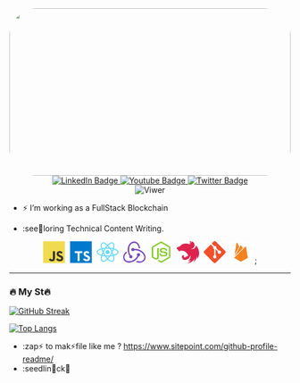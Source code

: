 <div id="header" align="center" style="width: 100%; height: 300px; border-radius: 3rem">
  <img src="https://i.pinimg.com/564x/af/3c/55/af3c5581100ad9d2ea9be89a41af6cca.jpg" width="100%" height="100%" style="object-fit: cover;  border-radius: 3rem" />
</div>

<div id="badges" align="center">
    <a href="your-linkedin-URL">
        <img src="https://img.shields.io/badge/LinkedIn-blue?style=for-the-badge&logo=linkedin&logoColor=white" alt="LinkedIn Badge"/>
    </a>
    <a href="your-youtube-URL">
        <img src="https://img.shields.io/badge/YouTube-red?style=for-the-badge&logo=youtube&logoColor=white" alt="Youtube Badge"/>
    </a>
    <a href="your-twitter-URL">
        <img src="https://img.shields.io/badge/Twitter-blue?style=for-the-badge&logo=twitter&logoColor=white" alt="Twitter Badge"/>
    </a>
</div>

<div align="center">
    <img src="https://komarev.com/ghpvc/?username=Min-Solitude&style=flat-square&color=blue" alt="Viwer"/>
</div>

- ⚡ I’m working as a FullStack Blockchain

- :see🌱loring Technical Content Writing.

<div align="center">
    <img src="https://github.com/devicons/devicon/blob/master/icons/javascript/javascript-original.svg" title="JavaScript" alt="JavaScript" width="40" height="40"/>&nbsp;
    <img src="https://github.com/devicons/devicon/blob/master/icons/typescript/typescript-plain.svg" title="TypeScript" alt="TypeScript" width="40" height="40"/>&nbsp;
    <img src="https://github.com/devicons/devicon/blob/master/icons/react/react-original.svg" title="React" alt="React" width="40" height="40"/>&nbsp;
    <img src="https://github.com/devicons/devicon/blob/master/icons/redux/redux-original.svg" title="Redux" alt="Redux " width="40" height="40"/>&nbsp;
    <img src="https://github.com/devicons/devicon/blob/master/icons/nodejs/nodejs-original.svg" title="NodeJS" alt="NodeJS" width="40" height="40"/>&nbsp;
    <img src="https://github.com/devicons/devicon/blob/master/icons/nestjs/nestjs-plain.svg" title="NestJS" alt="NestJS" width="40" height="40"/>&nbsp;
    <img src="https://github.com/devicons/devicon/blob/master/icons/git/git-original.svg" title="Git" **alt="Git" width="40" height="40"/>&nbsp;
    <img src="https://github.com/devicons/devicon/blob/master/icons/firebase/firebase-plain.svg" title="Firebase" alt="Firebase" width="40" height="40"/>&nbsp;;
</div>

---

### 🔥 My St🔥

[![GitHub Streak](http://github-readme-streak-stats.herokuapp.com?user=Min-Solitude&theme=dark&background=000000)](https://git.io/streak-stats)

[![Top Langs](https://github-readme-stats.vercel.app/api/top-langs/?username=Min-Solitude&layout=compact&theme=vision-friendly-dark&langs_count=8)](https://github.com/anuraghazra/github-readme-stats)

- :zap⚡ to mak⚡file like me ? https://www.sitepoint.com/github-profile-readme/
- :seedlin🌱ck🌱
